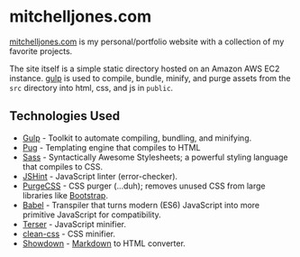 # mitchelljones.com
[mitchelljones.com](https://www.mitchelljones.com) is my personal/portfolio website with a collection of my favorite projects.

The site itself is a simple static directory hosted on an Amazon AWS EC2 instance. [gulp](https://github.com/gulpjs/gulp) is used to compile, bundle, minify, and purge assets from the `src` directory into html, css, and js in `public`.

## Technologies Used

- [Gulp](https://github.com/gulpjs/gulp) - Toolkit to automate compiling, bundling, and minifying.
- [Pug](https://github.com/pugjs/pug) - Templating engine that compiles to HTML
- [Sass](https://github.com/sass/sass) - Syntactically Awesome Stylesheets; a powerful styling language that compiles to CSS.
- [JSHint](https://github.com/jshint/jshint) - JavaScript linter (error-checker).
- [PurgeCSS](https://github.com/FullHuman/purgecss) - CSS purger (...duh); removes unused CSS from large libraries like [Bootstrap](https://github.com/twbs/bootstrap).
- [Babel](https://github.com/babel/babel) - Transpiler that turns modern (ES6) JavaScript into more primitive JavaScript for compatibility.
- [Terser](https://github.com/terser/terser) - JavaScript minifier.
- [clean-css](https://github.com/jakubpawlowicz/clean-css) - CSS minifier.
- [Showdown](https://github.com/showdownjs/showdown) - [Markdown](https://en.wikipedia.org/wiki/Markdown) to HTML converter.